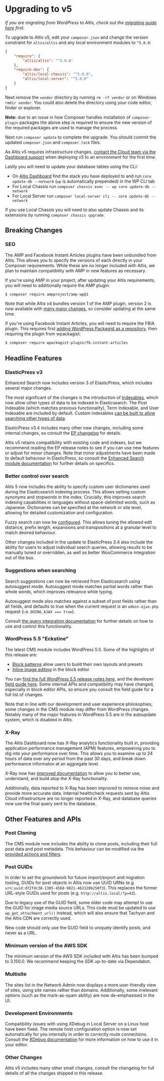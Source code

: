 # Upgrading to v5

_If you are migrating from WordPress to Altis, check out the [migrating guide here](../migrating-from-wordpress.md) first._

To upgrade to Altis v5, edit your `composer.json` and change the version constraint for `altis/altis` and any local environment modules to `^5.0.0`:

```json
{
	"require": {
		"altis/altis": "^5.0.0"
	},
	"require-dev": {
		"altis/local-chassis": "^5.0.0",
		"altis/local-server": "^5.0.0"
	}
}
```

Next remove the `vendor` directory by running `rm -rf vendor` or on Windows `rmdir vendor`. You could also delete the directory using your code editor, finder or explorer.

**Note:** due to an issue in how Composer handles installation of `composer-plugin` packages the above step is required to ensure the new version of the required packages are used to manage the process.

Next run `composer update` to complete the upgrade. You should commit the updated `composer.json` and `composer.lock` files.

As Altis v5 requires infrastructure changes, [contact the Cloud team via the Dashboard support](support://new) when deploying v5 to an environment for the first time.

Lastly you will need to update your database tables using the CLI:

- On [Altis Dashboard](https://dashboard.altis-dxp.com/) find the stack you have deployed to and run `core update-db --network` (`wp` is automatically prepended) in the WP CLI tab
- For Local Chassis run `composer chassis exec -- wp core update-db --network`
- For Local Server run `composer local-server cli -- core update-db --network`

If you use Local Chassis you will need to also update Chassis and its extensions by running `composer chassis upgrade`.


## Breaking Changes

### SEO

The AMP and Facebook Instant Articles plugins have been unbundled from Altis. This allows you to specify the versions of each directly in your Composer requirements. While these are no longer included with Altis, we plan to maintain compatibility with AMP in new features as necessary.

If you're using AMP in your project, after updating your Altis requirements, you will need to additionally require the AMP plugin:

```sh
$ composer require ampproject/amp-wp@1
```

Note that while Altis v4 bundles version 1 of the AMP plugin, version 2 is now available with [many major changes](https://github.com/ampproject/amp-wp/releases/tag/2.0.0), so consider updating at the same time.

If you're using Facebook Instant Articles, you will need to require the FBIA plugin. This requires first [adding WordPress Packagist as a repository](docs://getting-started/third-party-plugins#managing-plugins-via-composer), then requiring the plugin from wpackagist:

```sh
$ composer require wpackagist-plugin/fb-instant-articles
```


## Headline Features

### ElasticPress v3

Enhanced Search now includes version 3 of ElasticPress, which includes several major changes.

The most significant of the changes is the introduction of [Indexables](https://www.elasticpress.io/blog/2019/05/elasticpress-3-0-released/), which now allow other types of data to be indexed in Elasticsearch. The Post Indexable (which matches previous functionality), Term Indexable, and User Indexable are included by default. Custom indexables [can be built to allow searching other types of data](https://10up.github.io/ElasticPress/tutorial-indexables.html).

ElasticPress v3.4 includes many other new changes, including some internal changes, so consult the [EP changelog](https://github.com/10up/ElasticPress/releases) for details.

Altis v5 retains compatibility with existing code and indexes, but we recommend reading the EP release notes to see if you can use new features or adjust for minor changes. Note that minor adjustments have been made to default behaviour in ElasticPress, so consult the [Enhanced Search module documentation](docs://search) for further details on specifics.


### Better control over search

Altis 5 now includes the ability to specify custom user dictionaries used during the Elasticsearch indexing process. This allows setting custom synonyms and stopwords in the index. Crucially, this improves search indexing capabilities in languages without space-delimited words, such as Japanese. Dictionaries can be specified at the network or site level, allowing for detailed customization and configuration.

Fuzzy search can now be [configured](docs://search/search-configuration.md#fuzzy-matching). This allows tuning the allowed edit distance, prefix length, expansions and transpositions at a granular level to match desired behaviour.

Other changes included in the update to ElasticPress 3.4 also include the ability for users to adjust individual search queries, allowing results to be manually tuned or overridden, as well as better WooCommerce integration out of the box.


### Suggestions when searching

Search suggestions can now be retrieved from Elasticsearch using autosuggest mode. Autosuggest mode matches partial words rather than whole words, which improves relevance while typing.

Autosuggest mode also matches against a subset of post fields rather than all fields, and defaults to true when the current request is an `admin-ajax.php` request (i.e. `DOING_AJAX === true`).

Consult [the query integration documentation](docs://search/cms-query-integration.md) for further details on how to use and control this functionality.


### WordPress 5.5 "Eckstine"

The latest CMS module includes WordPress 5.5. Some of the highlights of this release are:

* [Block patterns](https://make.wordpress.org/core/2020/07/16/block-patterns-in-wordpress-5-5/) allow users to build their own layouts and presets
* [Inline image editing](https://make.wordpress.org/core/2020/07/20/editing-images-in-the-block-editor/) in the block editor

You can [find the full WordPress 5.5 release notes here](https://wordpress.org/news/2020/08/eckstine/), and the developer [field guide here](https://make.wordpress.org/core/2020/07/30/wordpress-5-5-field-guide/). Some internal APIs and compatibility may have changed, especially in block editor APIs, so ensure you consult the field guide for a full list of changes.

Note that in line with our development and user experience philosophies, some changes in the CMS module may differ from WordPress changes. Notably many of the major features in WordPress 5.5 are in the autoupdate system, which is disabled in Altis.


### X-Ray

The Altis Dashboard now has X-Ray analytics functionality built in, providing application performance management (APM) features, empowering you to dig into your performance over time. This allows you to examine up to 24 hours of data over any period from the past 30 days, and break down performance informaton at an aggregate level.

X-Ray now has [improved documentation](docs://cloud/dashboard/x-ray.md) to allow you to better use, understand, and build atop the X-Ray functionality.

Additionally, data reported to X-Ray has been improved to remove noise and provide more accurate data. Internal healthcheck requests sent by Altis Cloud infrastructure are no longer reported in X-Ray, and database queries now use the final query sent to the database.


## Other Features and APIs

### Post Cloning

The CMS module now includes the ability to clone posts, including their full post data and post metadata. This behaviour can be modified via the [provided actions and filters](docs://cms/post-cloner.md).

### Post GUIDs

In order to set the groundwork for future import/export and migration tooling, GUIDs for post objects in Altis now use UUID URNs (e.g. `urn:uuid:d72fdc38-1305-4568-9821-463120b250f3`). This replaces the former URL-style GUIDs used for posts (e.g. `http://altis.local/?p=42`).

Due to legacy use of the GUID field, some older code may attempt to use the GUID for image media source URLs. This code must be updated to use `wp_get_attachment_url()` instead, which will also ensure that Tachyon and the Altis CDN are correctly used.

New code should only use the GUID field to uniquely identify posts, and never as a URL.

### Minimum version of the AWS SDK

The minimum version of the AWS SDK included with Altis has been bumped to 3.150.0. We recommend keeping the SDK up-to-date via Dependabot.

### Multisite

The sites list in the Network Admin now displays a more user-friendly view of sites, using site names rather than domains. Additionally, some irrelevant options (such as the mark-as-spam ability) are now de-emphasised in the UI.

### Development Environments

Compatibility issues with using XDebug in Local Server on a Linux host have been fixed. The remote host configuration option is now set automatically for you internally in order to correctly route connections. Consult the [XDebug documentation](docs://local-server/using-xdebug.md) for more information on how to use it in your editor.

### Other Changes

Altis v5 includes many other small changes, consult the changelog for full details of all the changes shipped in this release.
